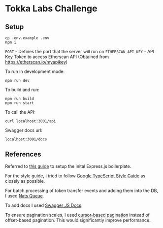 # Tokka Labs Challenge

## Setup

```
cp .env.example .env
npm i
```

`PORT` - Defines the port that the server will run on
`ETHERSCAN_API_KEY` - API Key Token to access Etherscan API (Obtained from https://etherscan.io/myapikey)

To run in development mode:

```
npm run dev
```

To build and run:

```
npm run build
npm run start
```

To call the API:

```
curl localhost:3001/api
```

Swagger docs url:

```
localhost:3001/docs
```

## References

Referred to [this guide](https://medium.com/@it.ermias.asmare/setting-up-expressjs-and-typescript-cfbee581c678) to setup the inital Express.js boilerplate.

For the style guide, I tried to follow [Google TypeScript Style Guide](https://google.github.io/styleguide/tsguide.html) as closely as possible.

For batch processing of token transfer events and adding them into the DB, I used [Nats Queue](https://github.com/nats-io/nats.js).

To add docs I used [Swagger JS Docs](https://www.npmjs.com/package/swagger-jsdoc).

To ensure pagination scales, I used [cursor-based pagination](https://www.prisma.io/docs/orm/prisma-client/queries/pagination) instead of offset-based pagination. This would significantly improve performance.
